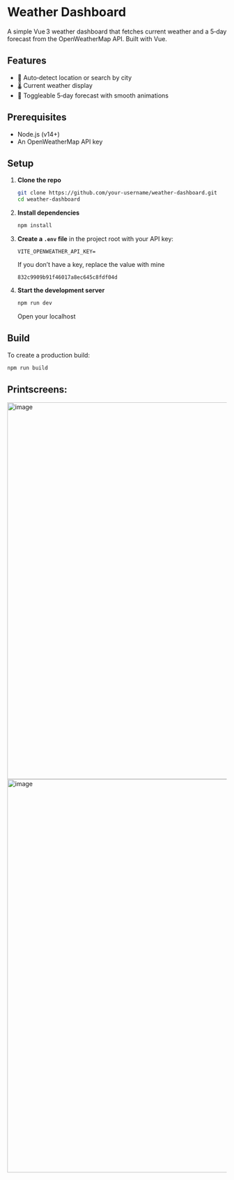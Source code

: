 # Weather Dashboard

A simple Vue 3 weather dashboard that fetches current weather and a 5‑day forecast from the OpenWeatherMap API. Built with Vue.

## Features

- 📍 Auto‑detect location or search by city  
- 🌡️ Current weather display  
- 📅 Toggleable 5‑day forecast with smooth animations  

## Prerequisites

- Node.js (v14+)  
- An OpenWeatherMap API key

## Setup

1. **Clone the repo**  
   ```bash
   git clone https://github.com/your-username/weather-dashboard.git
   cd weather-dashboard
   ```

2. **Install dependencies**  
   ```bash
   npm install
   ```

3. **Create a `.env` file** in the project root with your API key:  
   ```
   VITE_OPENWEATHER_API_KEY=
   ```
   If you don’t have a key, replace the value with mine
   ```
   832c9909b91f46017a8ec645c8fdf04d
   ```

4. **Start the development server**  
   ```bash
   npm run dev
   ```
   Open your localhost

## Build

To create a production build:
```bash
npm run build
```

## Printscreens: 
<img width="1295" height="865" alt="image" src="https://github.com/user-attachments/assets/86154b81-f929-4e84-89e5-08f082723d1b" />

<img width="1160" height="903" alt="image" src="https://github.com/user-attachments/assets/2c630d6d-5d7e-46d6-93bf-6434e2f927da" />

